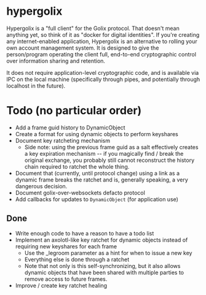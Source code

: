 # hypergolix

Hypergolix is a "full client" for the Golix protocol. That doesn't mean anything yet, so think of it as "docker for digital identities". If you're creating any internet-enabled application, Hypergolix is an alternative to rolling your own account management system. It is designed to give the person/program operating the client full, end-to-end cryptographic control over information sharing and retention.

It does not require application-level cryptographic code, and is available via IPC on the local machine (specifically through pipes, and potentially through localhost in the future).

# Todo (no particular order)

+ Add a frame guid history to DynamicObject
+ Create a format for using dynamic objects to perform keyshares
+ Document key ratcheting mechanism
    + Side note: using the previous frame guid as a salt effectively creates a key expiration mechanism -- if you magically find / break the original exchange, you probably still cannot reconstruct the history chain required to ratchet the whole thing.
+ Document that (currently, until protocol change) using a link as a dynamic frame breaks the ratchet and is, generally speaking, a very dangerous decision.
+ Document golix-over-websockets defacto protocol
+ Add callbacks for updates to ```DynamicObject``` (for application use)

## Done

+ Write enough code to have a reason to have a todo list
+ Implement an axolotl-like key ratchet for dynamic objects instead of requiring new keyshares for each frame
    + Use the _legroom parameter as a hint for when to issue a new key
    + Everything else is done through a ratchet
    + Note that not only is this self-synchronizing, but it also allows dynamic objects that have been shared with multiple parties to remove access to future frames.
+ Improve / create key ratchet healing
